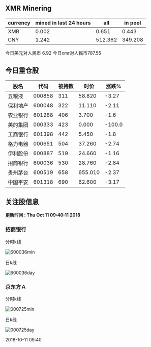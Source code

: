 ## XMR Minering

|currency|mined in last 24 hours|all|in pool|
|---|---|---|---|
|XMR|0.002|0.651|0.443|
|CNY|1.242|512.362|349.208|

今日美元对人民币 6.92	今日xmr对人民币787.55


## 今日重仓股 

|股名|代码|被持数|时价|涨跌%|
|---|---|---|---|---|
|五粮液|000858|311|58.820|-3.27|
|保利地产|600048|322|11.110|-2.11|
|农业银行|601288|406|3.700|-1.6|
|美的集团|000333|423|0.000|-100.0|
|工商银行|601398|442|5.450|-1.8|
|格力电器|000651|504|37.260|-2.74|
|伊利股份|600887|519|24.660|-1.16|
|招商银行|600036|530|28.760|-2.84|
|贵州茅台|600519|658|655.010|-2.37|
|中国平安|601318|690|62.600|-3.17|

## 关注股信息
**更新时间 : Thu Oct 11 09:40:11 2018**
### 招商银行 
分时k线

![600036min](http://image.sinajs.cn/newchart/min/n/sh600036.gif)

日k线

![600036day](http://image.sinajs.cn/newchart/daily/n/sh600036.gif)

### 京东方Ａ 
分时k线

![000725min](http://image.sinajs.cn/newchart/min/n/sz000725.gif)

日k线

![000725day](http://image.sinajs.cn/newchart/daily/n/sz000725.gif)

2018-10-11 09:40